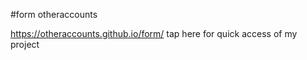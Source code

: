 #form
otheraccounts

https://otheraccounts.github.io/form/  tap here for quick access of my project

